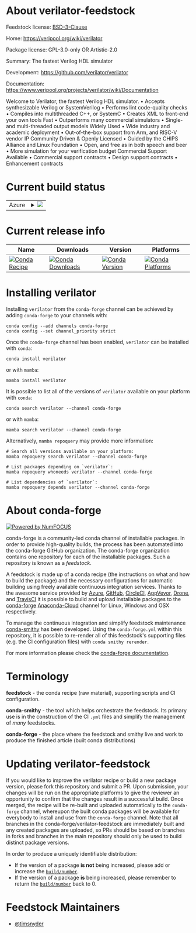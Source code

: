 About verilator-feedstock
=========================

Feedstock license: [BSD-3-Clause](https://github.com/conda-forge/verilator-feedstock/blob/main/LICENSE.txt)

Home: https://veripool.org/wiki/verilator

Package license: GPL-3.0-only OR Artistic-2.0

Summary: The fastest Verilog HDL simulator

Development: https://github.com/verilator/verilator

Documentation: https://www.veripool.org/projects/verilator/wiki/Documentation

Welcome to Verilator, the fastest Verilog HDL simulator.
  • Accepts synthesizable Verilog or SystemVerilog
  • Performs lint code-quality checks
  • Compiles into multithreaded C++, or SystemC
  • Creates XML to front-end your own tools
Fast
  • Outperforms many commercial simulators
  • Single- and multi-threaded output models
Widely Used
  • Wide industry and academic deployment
  • Out-of-the-box support from Arm, and RISC-V vendor IP
Community Driven & Openly Licensed
  • Guided by the CHIPS Alliance and Linux Foundation
  • Open, and free as in both speech and beer
  • More simulation for your verification budget
Commercial Support Available
  • Commercial support contracts
  • Design support contracts
  • Enhancement contracts


Current build status
====================


<table>
    
  <tr>
    <td>Azure</td>
    <td>
      <details>
        <summary>
          <a href="https://dev.azure.com/conda-forge/feedstock-builds/_build/latest?definitionId=9671&branchName=main">
            <img src="https://dev.azure.com/conda-forge/feedstock-builds/_apis/build/status/verilator-feedstock?branchName=main">
          </a>
        </summary>
        <table>
          <thead><tr><th>Variant</th><th>Status</th></tr></thead>
          <tbody><tr>
              <td>linux_64</td>
              <td>
                <a href="https://dev.azure.com/conda-forge/feedstock-builds/_build/latest?definitionId=9671&branchName=main">
                  <img src="https://dev.azure.com/conda-forge/feedstock-builds/_apis/build/status/verilator-feedstock?branchName=main&jobName=linux&configuration=linux%20linux_64_" alt="variant">
                </a>
              </td>
            </tr><tr>
              <td>osx_64</td>
              <td>
                <a href="https://dev.azure.com/conda-forge/feedstock-builds/_build/latest?definitionId=9671&branchName=main">
                  <img src="https://dev.azure.com/conda-forge/feedstock-builds/_apis/build/status/verilator-feedstock?branchName=main&jobName=osx&configuration=osx%20osx_64_" alt="variant">
                </a>
              </td>
            </tr><tr>
              <td>osx_arm64</td>
              <td>
                <a href="https://dev.azure.com/conda-forge/feedstock-builds/_build/latest?definitionId=9671&branchName=main">
                  <img src="https://dev.azure.com/conda-forge/feedstock-builds/_apis/build/status/verilator-feedstock?branchName=main&jobName=osx&configuration=osx%20osx_arm64_" alt="variant">
                </a>
              </td>
            </tr>
          </tbody>
        </table>
      </details>
    </td>
  </tr>
</table>

Current release info
====================

| Name | Downloads | Version | Platforms |
| --- | --- | --- | --- |
| [![Conda Recipe](https://img.shields.io/badge/recipe-verilator-green.svg)](https://anaconda.org/conda-forge/verilator) | [![Conda Downloads](https://img.shields.io/conda/dn/conda-forge/verilator.svg)](https://anaconda.org/conda-forge/verilator) | [![Conda Version](https://img.shields.io/conda/vn/conda-forge/verilator.svg)](https://anaconda.org/conda-forge/verilator) | [![Conda Platforms](https://img.shields.io/conda/pn/conda-forge/verilator.svg)](https://anaconda.org/conda-forge/verilator) |

Installing verilator
====================

Installing `verilator` from the `conda-forge` channel can be achieved by adding `conda-forge` to your channels with:

```
conda config --add channels conda-forge
conda config --set channel_priority strict
```

Once the `conda-forge` channel has been enabled, `verilator` can be installed with `conda`:

```
conda install verilator
```

or with `mamba`:

```
mamba install verilator
```

It is possible to list all of the versions of `verilator` available on your platform with `conda`:

```
conda search verilator --channel conda-forge
```

or with `mamba`:

```
mamba search verilator --channel conda-forge
```

Alternatively, `mamba repoquery` may provide more information:

```
# Search all versions available on your platform:
mamba repoquery search verilator --channel conda-forge

# List packages depending on `verilator`:
mamba repoquery whoneeds verilator --channel conda-forge

# List dependencies of `verilator`:
mamba repoquery depends verilator --channel conda-forge
```


About conda-forge
=================

[![Powered by
NumFOCUS](https://img.shields.io/badge/powered%20by-NumFOCUS-orange.svg?style=flat&colorA=E1523D&colorB=007D8A)](https://numfocus.org)

conda-forge is a community-led conda channel of installable packages.
In order to provide high-quality builds, the process has been automated into the
conda-forge GitHub organization. The conda-forge organization contains one repository
for each of the installable packages. Such a repository is known as a *feedstock*.

A feedstock is made up of a conda recipe (the instructions on what and how to build
the package) and the necessary configurations for automatic building using freely
available continuous integration services. Thanks to the awesome service provided by
[Azure](https://azure.microsoft.com/en-us/services/devops/), [GitHub](https://github.com/),
[CircleCI](https://circleci.com/), [AppVeyor](https://www.appveyor.com/),
[Drone](https://cloud.drone.io/welcome), and [TravisCI](https://travis-ci.com/)
it is possible to build and upload installable packages to the
[conda-forge](https://anaconda.org/conda-forge) [Anaconda-Cloud](https://anaconda.org/)
channel for Linux, Windows and OSX respectively.

To manage the continuous integration and simplify feedstock maintenance
[conda-smithy](https://github.com/conda-forge/conda-smithy) has been developed.
Using the ``conda-forge.yml`` within this repository, it is possible to re-render all of
this feedstock's supporting files (e.g. the CI configuration files) with ``conda smithy rerender``.

For more information please check the [conda-forge documentation](https://conda-forge.org/docs/).

Terminology
===========

**feedstock** - the conda recipe (raw material), supporting scripts and CI configuration.

**conda-smithy** - the tool which helps orchestrate the feedstock.
                   Its primary use is in the construction of the CI ``.yml`` files
                   and simplify the management of *many* feedstocks.

**conda-forge** - the place where the feedstock and smithy live and work to
                  produce the finished article (built conda distributions)


Updating verilator-feedstock
============================

If you would like to improve the verilator recipe or build a new
package version, please fork this repository and submit a PR. Upon submission,
your changes will be run on the appropriate platforms to give the reviewer an
opportunity to confirm that the changes result in a successful build. Once
merged, the recipe will be re-built and uploaded automatically to the
`conda-forge` channel, whereupon the built conda packages will be available for
everybody to install and use from the `conda-forge` channel.
Note that all branches in the conda-forge/verilator-feedstock are
immediately built and any created packages are uploaded, so PRs should be based
on branches in forks and branches in the main repository should only be used to
build distinct package versions.

In order to produce a uniquely identifiable distribution:
 * If the version of a package **is not** being increased, please add or increase
   the [``build/number``](https://docs.conda.io/projects/conda-build/en/latest/resources/define-metadata.html#build-number-and-string).
 * If the version of a package **is** being increased, please remember to return
   the [``build/number``](https://docs.conda.io/projects/conda-build/en/latest/resources/define-metadata.html#build-number-and-string)
   back to 0.

Feedstock Maintainers
=====================

* [@timsnyder](https://github.com/timsnyder/)

